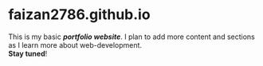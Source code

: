 # faizan2786.github.io
This is my basic ***portfolio website***. I plan to add more content and sections as I learn more about web-development.  
**Stay tuned**!
